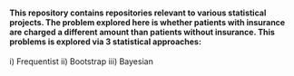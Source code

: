 #### This repository contains repositories relevant to various statistical projects. The problem explored here is whether patients with insurance are charged a different amount than patients without insurance. This problems is explored via 3 statistical approaches:

i) Frequentist 
ii) Bootstrap 
iii) Bayesian


